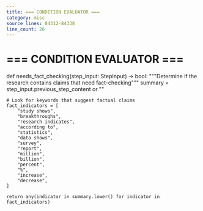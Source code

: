 ```yaml
---
title: === CONDITION EVALUATOR ===
category: misc
source_lines: 84312-84338
line_count: 26
---
```


# === CONDITION EVALUATOR ===
def needs_fact_checking(step_input: StepInput) -> bool:
    """Determine if the research contains claims that need fact-checking"""
    summary = step_input.previous_step_content or ""

    # Look for keywords that suggest factual claims
    fact_indicators = [
        "study shows",
        "breakthroughs",
        "research indicates",
        "according to",
        "statistics",
        "data shows",
        "survey",
        "report",
        "million",
        "billion",
        "percent",
        "%",
        "increase",
        "decrease",
    ]

    return any(indicator in summary.lower() for indicator in fact_indicators)


